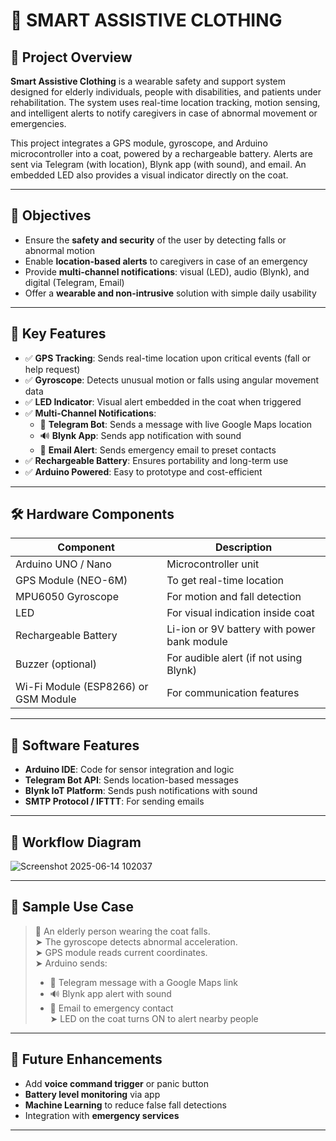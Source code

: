 # 👕 SMART ASSISTIVE CLOTHING

## 🧠 Project Overview

**Smart Assistive Clothing** is a wearable safety and support system designed for elderly individuals, people with disabilities, and patients under rehabilitation. The system uses real-time location tracking, motion sensing, and intelligent alerts to notify caregivers in case of abnormal movement or emergencies.

This project integrates a GPS module, gyroscope, and Arduino microcontroller into a coat, powered by a rechargeable battery. Alerts are sent via Telegram (with location), Blynk app (with sound), and email. An embedded LED also provides a visual indicator directly on the coat.

---

## 🎯 Objectives

- Ensure the **safety and security** of the user by detecting falls or abnormal motion
- Enable **location-based alerts** to caregivers in case of an emergency
- Provide **multi-channel notifications**: visual (LED), audio (Blynk), and digital (Telegram, Email)
- Offer a **wearable and non-intrusive** solution with simple daily usability

---

## 🧩 Key Features

- ✅ **GPS Tracking**: Sends real-time location upon critical events (fall or help request)
- ✅ **Gyroscope**: Detects unusual motion or falls using angular movement data
- ✅ **LED Indicator**: Visual alert embedded in the coat when triggered
- ✅ **Multi-Channel Notifications**:
  - 📍 **Telegram Bot**: Sends a message with live Google Maps location
  - 🔊 **Blynk App**: Sends app notification with sound
  - 📧 **Email Alert**: Sends emergency email to preset contacts
- ✅ **Rechargeable Battery**: Ensures portability and long-term use
- ✅ **Arduino Powered**: Easy to prototype and cost-efficient

---

## 🛠️ Hardware Components

| Component             | Description                                 |
|----------------------|---------------------------------------------|
| Arduino UNO / Nano   | Microcontroller unit                        |
| GPS Module (NEO-6M)  | To get real-time location                   |
| MPU6050 Gyroscope    | For motion and fall detection               |
| LED                  | For visual indication inside coat           |
| Rechargeable Battery | Li-ion or 9V battery with power bank module |
| Buzzer (optional)    | For audible alert (if not using Blynk)      |
| Wi-Fi Module (ESP8266) or GSM Module | For communication features     |

---

## 📲 Software Features

- **Arduino IDE**: Code for sensor integration and logic
- **Telegram Bot API**: Sends location-based messages
- **Blynk IoT Platform**: Sends push notifications with sound
- **SMTP Protocol / IFTTT**: For sending emails

---

## 🔁 Workflow Diagram

![Screenshot 2025-06-14 102037](https://github.com/user-attachments/assets/15036ca1-6eda-4b56-820f-a914cf61070b)




---

## 🔧 Sample Use Case

> 👵 An elderly person wearing the coat falls.  
> ➤ The gyroscope detects abnormal acceleration.  
> ➤ GPS module reads current coordinates.  
> ➤ Arduino sends:
> - 📍 Telegram message with a Google Maps link  
> - 🔊 Blynk app alert with sound  
> - 📧 Email to emergency contact  
> ➤ LED on the coat turns ON to alert nearby people

---

## 🚀 Future Enhancements

- Add **voice command trigger** or panic button
- **Battery level monitoring** via app
- **Machine Learning** to reduce false fall detections
- Integration with **emergency services**

---

